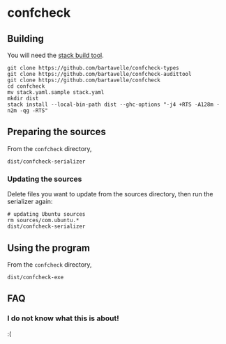 # confcheck

## Building

You will need the [stack build tool](https://docs.haskellstack.org/en/stable/install_and_upgrade/).

```
git clone https://github.com/bartavelle/confcheck-types
git clone https://github.com/bartavelle/confcheck-audittool
git clone https://github.com/bartavelle/confcheck
cd confcheck
mv stack.yaml.sample stack.yaml
mkdir dist
stack install --local-bin-path dist --ghc-options "-j4 +RTS -A128m -n2m -qg -RTS"
```

## Preparing the sources

From the `confcheck` directory,

```
dist/confcheck-serializer
```

### Updating the sources

Delete files you want to update from the sources directory, then run the serializer again:

```
# updating Ubuntu sources
rm sources/com.ubuntu.*
dist/confcheck-serializer
```

## Using the program

From the `confcheck` directory,

```
dist/confcheck-exe
```

## FAQ

### I do not know what this is about!

:(


